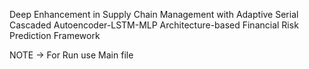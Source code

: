 Deep Enhancement in Supply Chain Management with Adaptive Serial Cascaded Autoencoder-LSTM-MLP Architecture-based Financial Risk Prediction Framework

NOTE -> For Run use Main file

